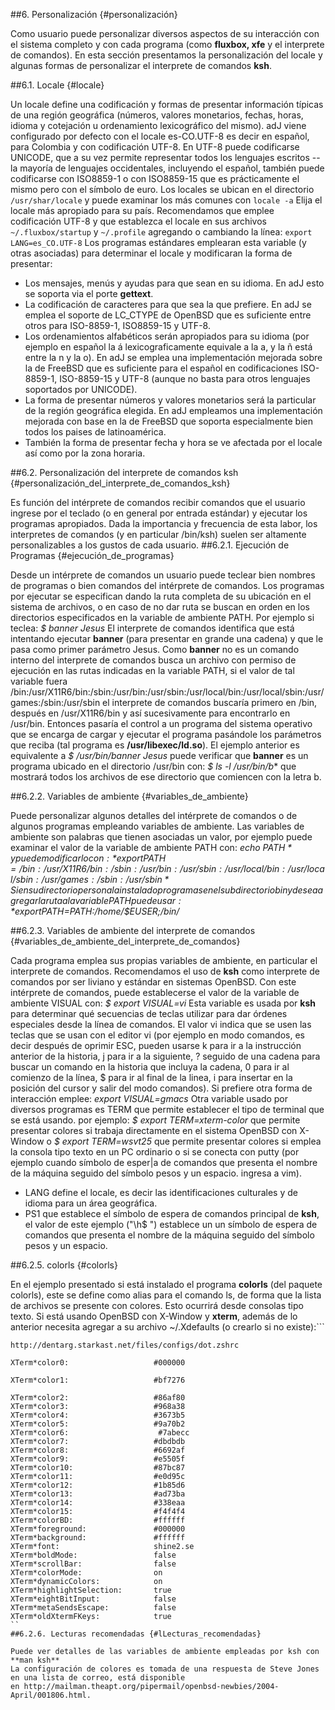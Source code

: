 ##6. Personalización {#personalización}

Como usuario puede personalizar diversos aspectos de su interacción con el sistema completo y con cada programa 
(como **fluxbox, xfe** y el interprete de comandos). En esta sección presentamos la personalización del locale y 
algunas formas de personalizar el interprete de comandos **ksh**.

##6.1. Locale {#locale}

Un locale define una codificación y formas de presentar información típicas de una región geográfica 
(números, valores monetarios, fechas, horas, idioma y cotejación u ordenamiento lexicográfico del mismo). adJ 
viene configurado por defecto con el locale es-CO.UTF-8 es decir en español, para Colombia y con codificación UTF-8. 
En UTF-8 puede codificarse UNICODE, que a su vez permite representar todos los lenguajes escritos --la mayoría de 
lenguajes occidentales, incluyendo el español, también puede codificarse con ISO8859-1 o con ISO8859-15 que es 
prácticamente el mismo pero con el símbolo de euro.
Los locales se ubican en el directorio ```/usr/shar/locale``` y puede examinar los más comunes con
```locale -a```
Elija el locale más apropiado para su país. Recomendamos que emplee codificación UTF-8 y que establezca el locale 
en sus archivos ```~/.fluxbox/startup``` y ```~/.profile``` agregando o cambiando la línea:
```export LANG=es_CO.UTF-8```
Los programas estándares emplearan esta variable (y otras asociadas) para determinar el locale y modificaran 
la forma de presentar:
  - Los mensajes, menús y ayudas para que sean en su idioma. En adJ esto se soporta via el porte **gettext**.
  - La codificación de caracteres para que sea la que prefiere. En adJ se emplea el soporte de LC_CTYPE de OpenBSD 
  que es suficiente entre otros para ISO-8859-1, ISO8859-15 y UTF-8.
  - Los ordenamientos alfabéticos serán apropiados para su idioma (por ejemplo en español la á lexicograficamente 
  equivale a la a, y la ñ está entre la n y la o). En adJ se emplea una implementación mejorada sobre la de FreeBSD 
  que es suficiente para el español en codificaciones ISO-8859-1, ISO-8859-15 y UTF-8 (aunque no basta para otros 
  lenguajes soportados por UNICODE).
  - La forma de presentar números y valores monetarios será la particular de la región geográfica elegida. En adJ empleamos una implementación mejorada con base en la de FreeBSD que soporta especialmente bien todos los paises de latinoamérica.
  - También la forma de presentar fecha y hora se ve afectada por el locale así como por la zona horaria.

##6.2. Personalización del interprete de comandos ksh {#personalización_del_interprete_de_comandos_ksh}

Es función del intérprete de comandos recibir comandos que el usuario ingrese por el teclado (o en general por 
entrada estándar) y ejecutar los programas apropiados. Dada la importancia y frecuencia de esta labor, los 
interpretes de comandos (y en particular /bin/ksh) 
suelen ser altamente personalizables a los gustos de cada usuario.
##6.2.1. Ejecución de Programas {#ejecución_de_programas}

Desde un intérprete de comandos un usuario puede teclear bien nombres de programas o bien comandos del intérprete de comandos. Los programas por ejecutar se especifican dando la ruta completa de su ubicación en el sistema de archivos, o en caso de no dar ruta se buscan en orden en los directorios especificados en la variable de ambiente PATH. Por ejemplo si teclea:
*$ banner Jesus*
El interprete de comandos identifica que está intentando ejecutar **banner** (para presentar en grande una cadena) y que le pasa como primer parámetro Jesus. Como **banner** no es un comando interno del interprete de comandos busca un archivo con permiso de ejecución en las rutas indicadas en la variable PATH, si el valor de tal variable fuera /bin:/usr/X11R6/bin:/sbin:/usr/bin:/usr/sbin:/usr/local/bin:/usr/local/sbin:/usr/games:/sbin:/usr/sbin el interprete de comandos buscaría primero en /bin, después en /usr/X11R6/bin y así sucesivamente para encontrarlo en /usr/bin. Entonces pasaría el control a un programa del sistema operativo que se encarga de cargar y ejecutar el programa pasándole los parámetros que reciba (tal programa es **/usr/libexec/ld.so**). El ejemplo anterior es equivalente a
*$ /usr/bin/banner Jesus*
puede verificar que **banner** es un programa ubicado en el directorio /usr/bin con:
*$ ls -l /usr/bin/b**
que mostrará todos los archivos de ese directorio que comiencen con la letra b.

##6.2.2. Variables de ambiente {#variables_de_ambiente}

Puede personalizar algunos detalles del intérprete de comandos o de algunos programas empleando variables de 
ambiente. Las variables de ambiente son palabras que tienen asociadas un valor, por ejemplo puede examinar el 
valor de la variable de ambiente PATH con:
*echo $PATH*
y puede modificarlo con:
*export PATH=/bin:/usr/X11R6/bin:/sbin:/usr/bin:/usr/sbin:/usr/local/bin:/usr/local/sbin:/usr/games:/sbin:
/usr/sbin*
Si en su directorio personal a instalado programas en el subdirectorio bin y desea agregar la ruta a la variable 
PATH puede usar:
*export PATH=$PATH:/home/$EUSER;/bin/*
	    
##6.2.3. Variables de ambiente del interprete de comandos {#variables_de_ambiente_del_interprete_de_comandos}

Cada programa emplea sus propias variables de ambiente, en particular el interprete de comandos. Recomendamos el 
uso de **ksh** como interprete de comandos por ser liviano y estándar en sistemas OpenBSD. Con este intérprete de 
comandos, puede establecerse el valor de la variable de ambiente VISUAL con:
*$ export VISUAL=vi*
Esta variable es usada por **ksh** para determinar qué secuencias de teclas utilizar para dar órdenes especiales 
desde la línea de comandos. El valor vi indica que se usen las teclas que se usan con el editor vi (por ejemplo en 
modo comandos, es decir después de oprimir ESC, pueden usarse k para ir a la instrucción anterior de la historia, j 
para ir a la siguiente, ? seguido de una cadena para buscar un comando en la historia que incluya la cadena, 0 para 
ir al comienzo de la línea, $ para ir al final de la linea, i para insertar en la posición del cursor y salir del 
modo comandos). Si prefiere otra forma de interacción emplee:
*export VISUAL=gmacs*
Otra variable usado por diversos programas es TERM que permite establecer el tipo de terminal que se está usando. 
por ejemplo:
*$ export TERM=xterm-color*
que permite presentar colores si trabaja directamente en el sistema OpenBSD con X-Window o
*$ export TERM=wsvt25*
que permite presentar colores si emplea la consola tipo texto en un PC ordinario o si se conecta con putty 
(por ejemplo cuando símbolo de esper|a de comandos que presenta el nombre de la máquina seguido del símbolo pesos 
y un espacio.
ingresa a vim).
  - LANG define el locale, es decir las identificaciones culturales y de idioma para un área geográfica.
  - PS1 que establece el símbolo de espera de comandos principal de **ksh**, el valor de este ejemplo ("\h$ ") 
  establece un 
  un símbolo de espera de comandos que presenta el nombre de la máquina seguido del símbolo pesos y un espacio.
  
  ##6.2.5. colorls {#colorls}

En el ejemplo presentado si está instalado el programa **colorls** (del paquete colorls), este se define como 
alias para el comando ls, de forma que la lista de archivos se presente con colores. Esto ocurrirá desde consolas 
tipo texto. Si está usando OpenBSD con X-Window y **xterm**, además de lo anterior necesita agregar a su 
archivo ~/.Xdefaults (o crearlo si no existe):```
```// Con base en
http://dentarg.starkast.net/files/configs/dot.zshrc

XTerm*color0:                   #000000

XTerm*color1:                   #bf7276

XTerm*color2:                   #86af80
XTerm*color3:                   #968a38
XTerm*color4:                   #3673b5
XTerm*color5:                   #9a70b2
XTerm*color6:                    #7abecc
XTerm*color7:                   #dbdbdb
XTerm*color8:                   #6692af
XTerm*color9:                   #e5505f
XTerm*color10:                  #87bc87
XTerm*color11:                  #e0d95c
XTerm*color12:                  #1b85d6
XTerm*color13:                  #ad73ba
XTerm*color14:                  #338eaa
XTerm*color15:                  #f4f4f4
XTerm*colorBD:                  #ffffff
XTerm*foreground:               #000000
XTerm*background:               #ffffff
XTerm*font:                     shine2.se
XTerm*boldMode:                 false
XTerm*scrollBar:                false
XTerm*colorMode:                on
XTerm*dynamicColors:            on
XTerm*highlightSelection:       true
XTerm*eightBitInput:            false
XTerm*metaSendsEscape:          false
XTerm*oldXtermFKeys:            true
``
##6.2.6. Lecturas recomendadas {#lLecturas_recomendadas}

Puede ver detalles de las variables de ambiente empleadas por ksh con **man ksh**
La configuración de colores es tomada de una respuesta de Steve Jones en una lista de correo, está disponible 
en http://mailman.theapt.org/pipermail/openbsd-newbies/2004-April/001806.html.

